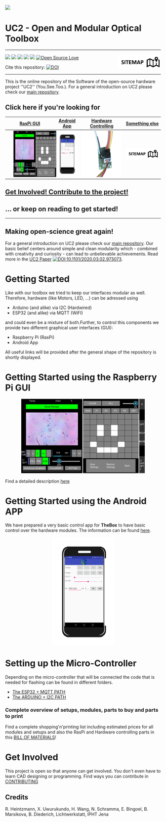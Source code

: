 <p align="left">
<img src="./IMAGES/UC2_logo_text.png" width="400">
</p>

# **UC2 - Open and Modular Optical Toolbox**

---
[<img src="./IMAGES/sitemap.png" height=50 align="right">](./SITEMAP.md)

[<img src="./IMAGES/UC2_Logo.png" height=40>](https://www.useetoo.org) [<img src="./IMAGES/icon_git.png" width=40>](https://github.com/bionanoimaging/UC2-GIT) [<img src="./IMAGES/icon_UC2Software.png" height=40>](https://github.com/bionanoimaging/UC2-Software-GIT) [<img src="./IMAGES/icon_tw.png" width=40>](https://twitter.com/openuc2)  [<img src="./IMAGES/icon_yt.png" width=40>](https://www.youtube.com/channel/UCcHFzXTdC1Ro0OMnHS_54UA) [![Open Source Love](https://badges.frapsoft.com/os/v3/open-source.svg?v=103)](https://github.com/ellerbrock/open-source-badges/)

Cite this repository: [![DOI](https://zenodo.org/badge/DOI/10.5281/zenodo.4041343.svg)](https://doi.org/10.5281/zenodo.4041343)

---

This is the online repository of the Software of the open-source hardware project ''UC2'' (You.See.Too.). For a general introduction on UC2 please check our [main repository](https://github.com/bionanoimaging/UC2-GIT).

## Click here if you're looking for
[RasPi GUI](./GUI/RASPBERRY_PI) | [Android App](./GUI/Android/UC2-TheBox)  | [Hardware Controlling](./HARDWARE_CONTROL)| [Something else](./SITEMAP.md)
:------:|:------:|:------:|:------:
[<img src="./IMAGES/UC2_Raspi_Gui_1.jpg" height="150" hspace="20">](./GUI/RASPBERRY_PI)|[<img src="./GUI/Android/UC2-TheBox/images/Android_GUI.png" height="150">](./GUI/Android/UC2-TheBox)|[<img src="./IMAGES/HW_Controll.png" height="150">](./HARDWARE_CONTROL)|[<img src="./IMAGES/sitemap.png" width="150">](./SITEMAP.md)


## [Get Involved! Contribute to the project!](CONTRIBUTING.md)

## ... or keep on reading to get started!


---

## Making **open-science** great again!
For a general introduction on UC2 please check our [main repository](https://github.com/bionanoimaging/UC2-GIT). Our basic belief centers around simple and clean modularity which - combined with creativity and curiosity - can lead to unbelievable achievements. Read more in the [UC2 Paper](https://www.biorxiv.org/content/10.1101/2020.03.02.973073v1) [![DOI:10.1101/2020.03.02.973073](http://img.shields.io/badge/DOI-10.1101/2020.03.02.973073-B31B1B.svg)](https://doi.org/10.1101/2020.03.02.973073).

# Getting Started
Like with our toolbox we tried to keep our interfaces modular as well. Therefore, hardware (like Motors, LED, ...) can be adressed using
*   Arduino (and alike) via I2C (Hardwired)
*   ESP32 (and alike) via MQTT (WiFI)

and could even be a mixture of both.Further, to control this components we provide two different graphical user interfaces (GUI):
*   Raspberry Pi (RasPi)
*   Android App

All useful links will be provided after the general shape of the repository is shortly displayed.

# Getting Started using the Raspberry Pi GUI

<p align="center">
<img src="./IMAGES/UC2_Raspi_Gui_1.jpg" width="400" alt="">
</p>

Find a detailed description [here](./GUI/RASPBERRY_PI)

# Getting Started using the Android APP

We have prepared a very basic control app for **TheBox** to have basic control over the hardware modules. The information can be found [here](./GUI/Android/UC2-TheBox).

<p align="center">
<img src="./GUI/Android/UC2-TheBox/images/Android_GUI.png" width="200" alt="">
</p> 		

# Setting up the Micro-Controller
Depending on the micro-controller that will be connected the code that is needed for flashing can be found in different folders.
* [The ESP32 + MQTT PATH](./HARDWARE_CONTROL/ESP32)
* [The ARDUINO + I2C PATH](./HARDWARE_CONTROL/ARDUINO)

### Complete overview of setups, modules, parts to buy and parts to print
Find a complete shopping'n'printing list including estimated prices for all modules and setups and also the RasPi and Hardware controlling parts in this [BILL OF MATERIALS](https://docs.google.com/spreadsheets/d/1U1MndGKRCs0LKE5W8VGreCv9DJbQVQv7O6kgLlB6ZmE/edit?usp=sharing)!

# Get Involved
This project is open so that anyone can get involved. You don't even have to learn CAD designing or programming. Find ways you can contribute in  [CONTRIBUTING](CONTRIBUTING.md)

## Credits
R. Heintzmann, X. Uwurukundo, H. Wang, N. Schramma, E. Bingoel, B. Marsikova, B. Diederich, Lichtwerkstatt, IPHT Jena
